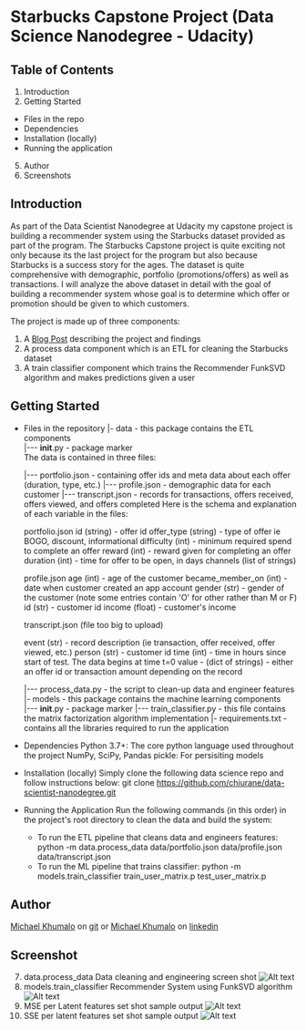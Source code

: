 # Starbucks Capstone Project (Data Science Nanodegree - Udacity)

## Table of Contents
1. Introduction
2. Getting Started
  - Files in the repo
  - Dependencies
  - Installation (locally)
  - Running the application
5. Author
6. Screenshots
## Introduction
As part of the Data Scientist Nanodegree at Udacity my capstone project is building a recommender system using the Starbucks dataset provided as part of the program. The Starbucks Capstone project is quite exciting not only because its the last project for the program but also because Starbucks is a success story for the ages. The dataset is quite comprehensive with demographic, portfolio (promotions/offers) as well as transactions.
I will analyze the above dataset in detail with the goal of building a recommender system whose goal is to determine which offer or promotion should be given to which customers.

The project is made up of three components:
  1. A [Blog Post](https://medium.com/@chiurane/recommender-system-for-starbucks-7b9f40968e77) describing the project and findings
  2. A process data component which is an ETL for cleaning the Starbucks dataset
  3. A train classifier component which trains the Recommender FunkSVD algorithm and makes predictions given a user
## Getting Started
  - Files in the repository
    |- data - this package contains the ETL components  
    |--- __init__.py - package marker  
    The data is contained in three files:

    |--- portfolio.json - containing offer ids and meta data about each offer (duration, type, etc.)
    |--- profile.json - demographic data for each customer
    |--- transcript.json - records for transactions, offers received, offers viewed, and offers completed
    Here is the schema and explanation of each variable in the files:

    portfolio.json
    id (string) - offer id
    offer_type (string) - type of offer ie BOGO, discount, informational
    difficulty (int) - minimum required spend to complete an offer
    reward (int) - reward given for completing an offer
    duration (int) - time for offer to be open, in days
    channels (list of strings)
    
    profile.json
    age (int) - age of the customer
    became_member_on (int) - date when customer created an app account
    gender (str) - gender of the customer (note some entries contain 'O' for other rather than M or F)
    id (str) - customer id
    income (float) - customer's income
    
    transcript.json (file too big to upload)

    event (str) - record description (ie transaction, offer received, offer viewed, etc.)
    person (str) - customer id
    time (int) - time in hours since start of test. The data begins at time t=0
    value - (dict of strings) - either an offer id or transaction amount depending on the record
    
    |--- process_data.py - the script to clean-up data and engineer features  
    |- models - this package contains the machine learning components  
    |--- __init__.py - package marker 
    |--- train_classifier.py - this file contains the matrix factorization algorithm implementation
    |- requirements.txt - contains all the libraries required to run the application  
  - Dependencies
      Python 3.7+: The core python language used throughout the project
      NumPy, SciPy, Pandas
      pickle: For persisiting models
  - Installation (locally)
    Simply clone the following data science repo and follow instructions below:
    git clone https://github.com/chiurane/data-scientist-nanodegree.git
- Running the Application
    Run the following commands (in this order) in the project's root directory to clean the data and build the system:
    - To run the ETL pipeline that cleans data and engineers features:
        python -m data.process_data data/portfolio.json data/profile.json data/transcript.json
    - To run the ML pipeline that trains classifier:
        python -m models.train_classifier train_user_matrix.p test_user_matrix.p

## Author
[Michael Khumalo](https://github.com/chiurane) on [git](https://github.com) or [Michael Khumalo](https://linkedin.com/chiurane) on [linkedin](https://linkedin.com)
## Screenshot
7. data.process_data Data cleaning and engineering screen shot
    ![Alt text](https://github.com/chiurane/data-scientist-nanodegree/blob/master/StarbucksCapstone/data_process_data.PNG "Process data screenshot")
8. models.train_classifier Recommender System using FunkSVD algorithm
    ![Alt text](https://github.com/chiurane/data-scientist-nanodegree/blob/master/StarbucksCapstone/models_train_classifier.png "Train Classifier sample output")
9. MSE per Latent features set shot sample output
    ![Alt text](https://github.com/chiurane/data-scientist-nanodegree/blob/master/StarbucksCapstone/mse_per_latent_features.PNG "latent features sample output")
10. SSE per latent features set shot sample output ![Alt text](https://github.com/chiurane/data-scientist-nanodegree/blob/master/StarbucksCapstone/sse_per_latent_feature_set.PNG "latent features SSE")

